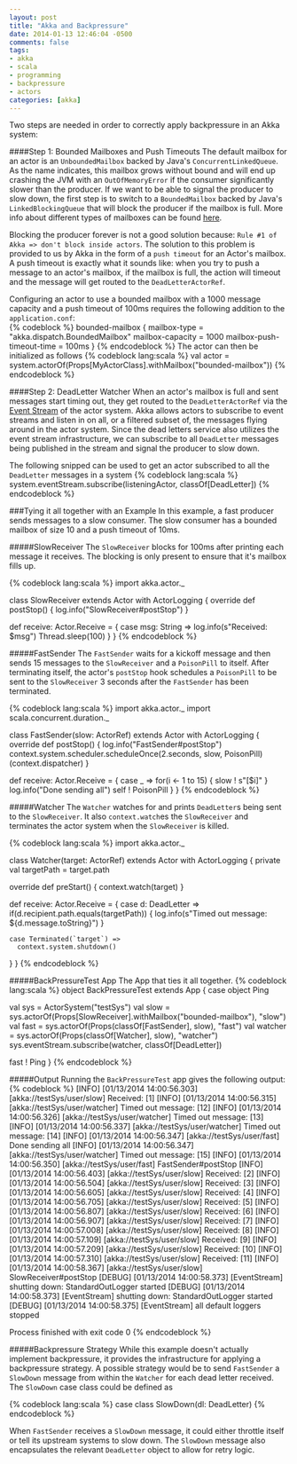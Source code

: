 ```yaml
---
layout: post
title: "Akka and Backpressure"
date: 2014-01-13 12:46:04 -0500
comments: false
tags:
- akka
- scala
- programming
- backpressure
- actors
categories: [akka]
---
```


Two steps are needed in order to correctly apply backpressure in an Akka system:  

####Step 1: Bounded Mailboxes and Push Timeouts
The default mailbox for an actor is an `UnboundedMailbox` backed by Java's `ConcurrentLinkedQueue`. As the name indicates, this mailbox grows without bound and will end up crashing the JVM with an `OutOfMemoryError` if the consumer significantly slower than the producer. If we want to be able to signal the producer to slow down, the first step is to switch to a `BoundedMailbox` backed by Java's `LinkedBlockingQueue` that will block the producer if the mailbox is full. More info about different types of mailboxes can be found [here](http://doc.akka.io/docs/akka/snapshot/scala/mailboxes.html).  
  
Blocking the producer forever is not a good solution because: `Rule #1 of Akka => don't block inside actors`. The solution to this problem is provided to us by Akka in the form of a `push timeout` for an Actor's mailbox. A push timeout is exactly what it sounds like: when you try to push a message to an actor's mailbox, if the mailbox is full, the action will timeout and the message will get routed to the `DeadLetterActorRef`.  
  
Configuring an actor to use a bounded mailbox with a 1000 message capacity and a push timeout of 100ms requires the following addition to the `application.conf`:  
{% codeblock %}
bounded-mailbox {
	mailbox-type = "akka.dispatch.BoundedMailbox"
	mailbox-capacity = 1000
	mailbox-push-timeout-time = 100ms
}
{% endcodeblock %}
The actor can then be initialized as follows
{% codeblock lang:scala %}
val actor = system.actorOf(Props[MyActorClass].withMailbox("bounded-mailbox"))
{% endcodeblock %}

####Step 2: DeadLetter Watcher
When an actor's mailbox is full and sent messages start timing out, they get routed to the `DeadLetterActorRef` via the [Event Stream](http://doc.akka.io/docs/akka/2.2.3/scala/event-bus.html#event-stream-scala) of the actor system. Akka allows actors to subscribe to event streams and listen in on all, or a filtered subset of, the messages flying around in the actor system. Since the dead letters service also utilizes the event stream infrastructure, we can subscribe to all `DeadLetter` messages being published in the stream and signal the producer to slow down.  
  
The following snipped can be used to get an actor subscribed to all the `DeadLetter` messages in a system
{% codeblock lang:scala %}
system.eventStream.subscribe(listeningActor, classOf[DeadLetter])
{% endcodeblock %}

###Tying it all together with an Example
In this example, a fast producer sends messages to a slow consumer. The slow consumer has a bounded mailbox of size 10 and a push timeout of 10ms.  

#####SlowReceiver
The `SlowReceiver` blocks for 100ms after printing each message it receives. The blocking is only present to ensure that it's mailbox fills up.

{% codeblock lang:scala %}
import akka.actor._

class SlowReceiver extends Actor with ActorLogging {
  override def postStop() {
    log.info("SlowReceiver#postStop")
  }

  def receive: Actor.Receive = {
    case msg: String =>
      log.info(s"Received: $msg")
      Thread.sleep(100)
  }
}
{% endcodeblock %}

#####FastSender
The `FastSender` waits for a kickoff message and then sends 15 messages to the `SlowReceiver` and a `PoisonPill` to itself. After terminating itself, the actor's `postStop` hook schedules a `PoisonPill` to be sent to the `SlowReceiver` 3 seconds after the `FastSender` has been terminated.

{% codeblock lang:scala %}
import akka.actor._
import scala.concurrent.duration._

class FastSender(slow: ActorRef) extends Actor with ActorLogging {
  override def postStop() {
    log.info("FastSender#postStop")
    context.system.scheduler.scheduleOnce(2.seconds, slow, PoisonPill)(context.dispatcher)
  }

  def receive: Actor.Receive = {
    case _ =>
      for(i <- 1 to 15) {
        slow ! s"[$i]"
      }
      log.info("Done sending all")
      self ! PoisonPill
  }
}
{% endcodeblock %}

#####Watcher
The `Watcher` watches for and prints `DeadLetter`s being sent to the `SlowReceiver`. It also `context.watch`es the `SlowReceiver` and terminates the actor system when the `SlowReceiver` is killed.

{% codeblock lang:scala %}
import akka.actor._

class Watcher(target: ActorRef) extends Actor with ActorLogging {
  private val targetPath = target.path

  override def preStart() {
    context.watch(target)
  }

  def receive: Actor.Receive = {
    case d: DeadLetter =>
      if(d.recipient.path.equals(targetPath)) {
        log.info(s"Timed out message: ${d.message.toString}")
      }

    case Terminated(`target`) =>
      context.system.shutdown()
  }
}
{% endcodeblock %}

#####BackPressureTest App
The App that ties it all together.
{% codeblock lang:scala %}
object BackPressureTest extends App {
  case object Ping

  val sys = ActorSystem("testSys")
  val slow = sys.actorOf(Props[SlowReceiver].withMailbox("bounded-mailbox"), "slow")
  val fast = sys.actorOf(Props(classOf[FastSender], slow), "fast")
  val watcher = sys.actorOf(Props(classOf[Watcher], slow), "watcher")
  sys.eventStream.subscribe(watcher, classOf[DeadLetter])

  fast ! Ping
}
{% endcodeblock %}

#####Output
Running the `BackPressureTest` app gives the following output:
{% codeblock %}
[INFO] [01/13/2014 14:00:56.303] [akka://testSys/user/slow] Received: [1]
[INFO] [01/13/2014 14:00:56.315] [akka://testSys/user/watcher] Timed out message: [12]
[INFO] [01/13/2014 14:00:56.326] [akka://testSys/user/watcher] Timed out message: [13]
[INFO] [01/13/2014 14:00:56.337] [akka://testSys/user/watcher] Timed out message: [14]
[INFO] [01/13/2014 14:00:56.347] [akka://testSys/user/fast] Done sending all
[INFO] [01/13/2014 14:00:56.347] [akka://testSys/user/watcher] Timed out message: [15]
[INFO] [01/13/2014 14:00:56.350] [akka://testSys/user/fast] FastSender#postStop
[INFO] [01/13/2014 14:00:56.403] [akka://testSys/user/slow] Received: [2]
[INFO] [01/13/2014 14:00:56.504] [akka://testSys/user/slow] Received: [3]
[INFO] [01/13/2014 14:00:56.605] [akka://testSys/user/slow] Received: [4]
[INFO] [01/13/2014 14:00:56.705] [akka://testSys/user/slow] Received: [5]
[INFO] [01/13/2014 14:00:56.807] [akka://testSys/user/slow] Received: [6]
[INFO] [01/13/2014 14:00:56.907] [akka://testSys/user/slow] Received: [7]
[INFO] [01/13/2014 14:00:57.008] [akka://testSys/user/slow] Received: [8]
[INFO] [01/13/2014 14:00:57.109] [akka://testSys/user/slow] Received: [9]
[INFO] [01/13/2014 14:00:57.209] [akka://testSys/user/slow] Received: [10]
[INFO] [01/13/2014 14:00:57.310] [akka://testSys/user/slow] Received: [11]
[INFO] [01/13/2014 14:00:58.367] [akka://testSys/user/slow] SlowReceiver#postStop
[DEBUG] [01/13/2014 14:00:58.373] [EventStream] shutting down: StandardOutLogger started
[DEBUG] [01/13/2014 14:00:58.373] [EventStream] shutting down: StandardOutLogger started
[DEBUG] [01/13/2014 14:00:58.375] [EventStream] all default loggers stopped

Process finished with exit code 0
{% endcodeblock %}

#####Backpressure Strategy
While this example doesn't actually implement backpressure, it provides the infrastructure for applying a backpressure strategy. A possible strategy would be to send `FastSender` a `SlowDown` message from within the `Watcher` for each dead letter received. The `SlowDown` case class could be defined as

{% codeblock lang:scala %}
case class SlowDown(dl: DeadLetter)
{% endcodeblock %}

When `FastSender` receives a `SlowDown` message, it could either throttle itself or tell its upstream systems to slow down. The `SlowDown` message also encapsulates the relevant `DeadLetter` object to allow for retry logic.